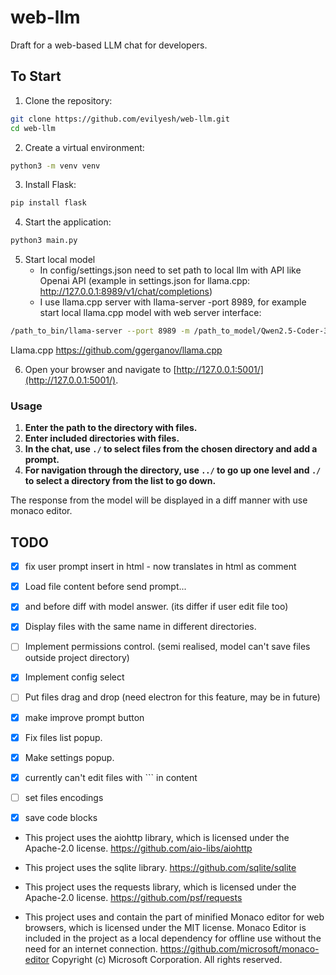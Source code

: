 # web-llm

Draft for a web-based LLM chat for developers. 


## To Start

1. Clone the repository:
```bash
git clone https://github.com/evilyesh/web-llm.git
cd web-llm
```
2. Create a virtual environment: 
```bash
python3 -m venv venv
```
3. Install Flask: 
```bash
pip install flask
```
4. Start the application: 
```bash
python3 main.py
```
5. Start local model
   - In config/settings.json need to set path to local llm with API like Openai API (example in settings.json for llama.cpp: http://127.0.0.1:8989/v1/chat/completions) 
   - I use llama.cpp server with llama-server -port 8989, for example start local llama.cpp model with web server interface:
```bash
/path_to_bin/llama-server --port 8989 -m /path_to_model/Qwen2.5-Coder-32B-Instruct-Q5_K_L.gguf -ngl 99 --n-predict -1 --ctx-size 12240 --threads 4 --no-mmap --temp 0.01 --top-k 10 --cache-type-k q8_0 --cache-type-v q8_0 --flash-attn
```
Llama.cpp https://github.com/ggerganov/llama.cpp

6. Open your browser and navigate to [http://127.0.0.1:5001/](http://127.0.0.1:5001/).

### Usage

1. **Enter the path to the directory with files.**
2. **Enter included directories with files.**
3. **In the chat, use `./` to select files from the chosen directory and add a prompt.**
4. **For navigation through the directory, use `../` to go up one level and `./` to select a directory from the list to go down.**

The response from the model will be displayed in a diff manner with use monaco editor.

## TODO

- [x] fix user prompt insert in html - now <? ?> translates in html as comment
- [x] Load file content before send prompt... 
- [x] and before diff with model answer. (its differ if user edit file too)
- [x] Display files with the same name in different directories.
- [ ] Implement permissions control. (semi realised, model can't save files outside project directory)
- [x] Implement config select
- [ ] Put files drag and drop (need electron for this feature, may be in future)
- [x] make improve prompt button


- [x] Fix files list popup.
- [x] Make settings popup.
- [x] currently can't edit files with ``` in content
- [ ] set files encodings
- [x] save code blocks


- This project uses the aiohttp library, which is licensed under the Apache-2.0 license. https://github.com/aio-libs/aiohttp
- This project uses the sqlite library. https://github.com/sqlite/sqlite
- This project uses the requests library, which is licensed under the Apache-2.0 license. https://github.com/psf/requests


- This project uses and contain the part of minified Monaco editor for web browsers, which is licensed under the MIT license. Monaco Editor is included in the project as a local dependency for offline use without the need for an internet connection. https://github.com/microsoft/monaco-editor Copyright (c) Microsoft Corporation. All rights reserved. 
